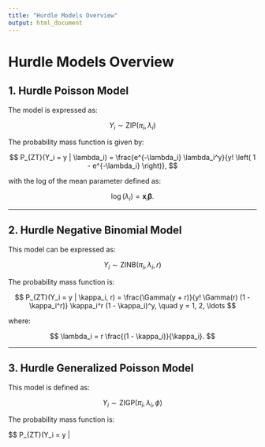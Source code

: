 ```yaml
---
title: "Hurdle Models Overview"
output: html_document
---
```


# Hurdle Models Overview

## 1. Hurdle Poisson Model
The model is expressed as:

$$
Y_i \sim \text{ZIP}(\pi_i, \lambda_i)
$$

The probability mass function is given by:

$$
P_{ZT}(Y_i = y | \lambda_i) = \frac{e^{-\lambda_i} \lambda_i^y}{y! \left( 1 - e^{-\lambda_i} \right)},
$$

with the log of the mean parameter defined as:

$$
\log(\lambda_i) = \bm{x}_{i} \bm{\beta}.
$$

---

## 2. Hurdle Negative Binomial Model
This model can be expressed as:

$$
Y_i \sim \text{ZINB}(\pi_i, \lambda_i, r)
$$

The probability mass function is:

$$
P_{ZT}(Y_i = y | \kappa_i, r) = \frac{\Gamma(y + r)}{y! \Gamma(r) (1 - \kappa_i^r)} \kappa_i^r (1 - \kappa_i)^y, \quad y = 1, 2, \ldots
$$

where:

$$
\lambda_i = r \frac{(1 - \kappa_i)}{\kappa_i}.
$$

---

## 3. Hurdle Generalized Poisson Model
This model is defined as:

$$
Y_i \sim \text{ZIGP}(\pi_i, \lambda_i, \phi)
$$

The probability mass function is:

$$
P_{ZT}(Y_i = y |
